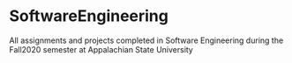 # SoftwareEngineering
All assignments and projects completed in Software Engineering during the Fall2020 semester at Appalachian State University

